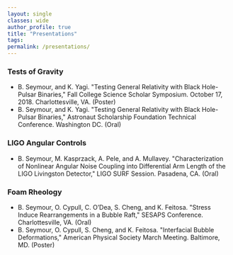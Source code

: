 ```yaml
---
layout: single
classes: wide
author_profile: true
title: "Presentations"
tags:
permalink: /presentations/
---
```

### Tests of Gravity

*  B. Seymour, and K. Yagi. "Testing General Relativity with Black Hole-Pulsar Binaries," Fall College Science Scholar Symposium. October 17, 2018. Charlottesville, VA. (Poster)
*  B. Seymour, and K. Yagi. "Testing General Relativity with Black Hole-Pulsar Binaries," Astronaut Scholarship Foundation Technical Conference. Washington DC. (Oral)

### LIGO Angular Controls  
*  B. Seymour, M. Kasprzack, A. Pele, and A. Mullavey. "Characterization of Nonlinear Angular Noise Coupling into Differential Arm Length of the LIGO Livingston Detector," LIGO SURF Session. Pasadena, CA. (Oral)

### Foam Rheology
*  B. Seymour, O. Cypull, C. O’Dea, S. Cheng, and K. Feitosa. "Stress Induce Rearrangements in a Bubble Raft," SESAPS Conference. Charlottesville, VA. (Oral)
*  B. Seymour, O. Cypull, S. Cheng, and K. Feitosa. "Interfacial Bubble Deformations," American Physical Society March Meeting. Baltimore, MD. (Poster)
